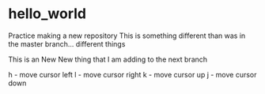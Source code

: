 # hello_world
Practice making a new repository
This is something different than was in the master branch... different things

This is an New New thing that I am adding to the next branch

h - move cursor left
l - move cursor right
k - move cursor up
j - move cursor down

